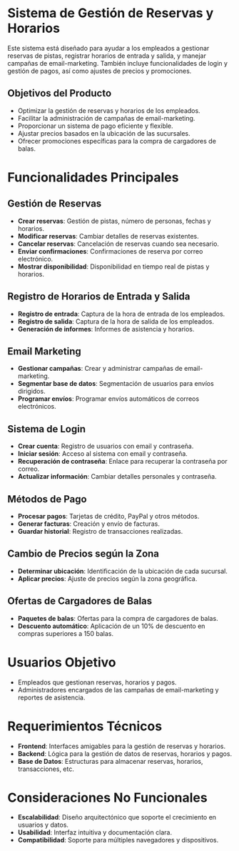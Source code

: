 # Sistema de Gestión de Reservas y Horarios

Este sistema está diseñado para ayudar a los empleados a gestionar reservas de pistas, registrar horarios de entrada y salida, y manejar campañas de email-marketing. También incluye funcionalidades de login y gestión de pagos, así como ajustes de precios y promociones.

## Objetivos del Producto

* Optimizar la gestión de reservas y horarios de los empleados.  
* Facilitar la administración de campañas de email-marketing.  
* Proporcionar un sistema de pago eficiente y flexible.  
* Ajustar precios basados en la ubicación de las sucursales.  
* Ofrecer promociones específicas para la compra de cargadores de balas.

# Funcionalidades Principales

## Gestión de Reservas

* **Crear reservas**: Gestión de pistas, número de personas, fechas y horarios.  
* **Modificar reservas**: Cambiar detalles de reservas existentes.  
* **Cancelar reservas**: Cancelación de reservas cuando sea necesario.  
* **Enviar confirmaciones**: Confirmaciones de reserva por correo electrónico.  
* **Mostrar disponibilidad**: Disponibilidad en tiempo real de pistas y horarios.

## Registro de Horarios de Entrada y Salida

* **Registro de entrada**: Captura de la hora de entrada de los empleados.  
* **Registro de salida**: Captura de la hora de salida de los empleados.  
* **Generación de informes**: Informes de asistencia y horarios.

## Email Marketing

* **Gestionar campañas**: Crear y administrar campañas de email-marketing.  
* **Segmentar base de datos**: Segmentación de usuarios para envíos dirigidos.  
* **Programar envíos**: Programar envíos automáticos de correos electrónicos.

## Sistema de Login

* **Crear cuenta**: Registro de usuarios con email y contraseña.  
* **Iniciar sesión**: Acceso al sistema con email y contraseña.  
* **Recuperación de contraseña**: Enlace para recuperar la contraseña por correo.  
* **Actualizar información**: Cambiar detalles personales y contraseña.

## Métodos de Pago

* **Procesar pagos**: Tarjetas de crédito, PayPal y otros métodos.  
* **Generar facturas**: Creación y envío de facturas.  
* **Guardar historial**: Registro de transacciones realizadas.

## Cambio de Precios según la Zona

* **Determinar ubicación**: Identificación de la ubicación de cada sucursal.  
* **Aplicar precios**: Ajuste de precios según la zona geográfica.

## Ofertas de Cargadores de Balas

* **Paquetes de balas**: Ofertas para la compra de cargadores de balas.  
* **Descuento automático**: Aplicación de un 10% de descuento en compras superiores a 150 balas.

# Usuarios Objetivo

* Empleados que gestionan reservas, horarios y pagos.  
* Administradores encargados de las campañas de email-marketing y reportes de asistencia.

# Requerimientos Técnicos

* **Frontend**: Interfaces amigables para la gestión de reservas y horarios.  
* **Backend**: Lógica para la gestión de datos de reservas, horarios y pagos.  
* **Base de Datos**: Estructuras para almacenar reservas, horarios, transacciones, etc.

# Consideraciones No Funcionales

* **Escalabilidad**: Diseño arquitectónico que soporte el crecimiento en usuarios y datos.  
* **Usabilidad**: Interfaz intuitiva y documentación clara.  
* **Compatibilidad**: Soporte para múltiples navegadores y dispositivos.

